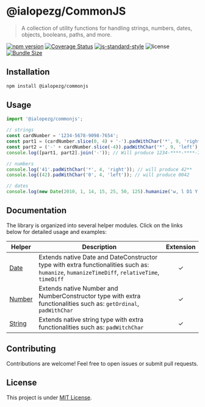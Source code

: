 # @ialopezg/CommonJS

> A collection of utility functions for handling strings, numbers, dates, objects, booleans, paths,
> and more.

[![npm version](https://img.shields.io/npm/v/@ialopezg/commonjs)](https://www.npmjs.com/package/@ialopezg/commonjs)
[![Coverage Status](https://coveralls.io/repos/github/ialopezg/CommonJS/badge.svg?branch=main)](https://coveralls.io/github/ialopezg/CommonJS?branch=main)
[![js-standard-style](https://img.shields.io/badge/code%20style-standard-brightgreen.svg)](http://standardjs.com)
![license](https://img.shields.io/npm/l/@ialopezg/commonjs)
[![Bundle Size](https://img.shields.io/bundlephobia/min/@ialopezg/commonjs)](https://bundlephobia.com/result?p=my-awesome-lib)

## Installation

```bash
npm install @ialopezg/commonjs
```

## Usage

```javascript
import '@ialopezg/commonjs';

// strings
const cardNumber = '1234-5678-9098-7654';
const part1 = (cardNumber.slice(0, 4) + '-').padWithChar('*', 9, 'right');
const part2 = ('-' + cardNumber.slice(-4)).padWithChar('*', 9, 'left');
console.log([part1, part2].join('-')); // Will produce 1234-****-****-7654

// numbers
console.log('41'.padWithChar('*', 4, 'right')); // will produce 42**
console.log((42).padWithChar('0', 4, 'left')); // will produce 0042

// dates
console.log(new Date(2010, 1, 14, 15, 25, 50, 125).humanize('w, l D1 Y, h:m2:s2 a')); // will procuce Monday, February 1st 2025, 3:30:00 pm
```

## Documentation

The library is organized into several helper modules. Click on the links below for detailed usage
and examples:

| Helper                           | Description                                                                                                                                 | Extension |
|----------------------------------|---------------------------------------------------------------------------------------------------------------------------------------------|:---------:|
| [Date](docs/helpers/date.md)     | Extends native Date and DateConstructor type with extra functionalities such as: `humanize`, `humanizeTimeDiff`, `relativeTime`, `timeDiff` |  &check;  |
| [Number](docs/helpers/number.md) | Extends native Number and NumberConstructor type with extra functionalities such as: `getOrdinal`, `padWithChar`                            |  &check;  |
| [String](docs/helpers/string.md) | Extends native string type with extra functionalities such as: `padWitchChar`                                                               |  &check;  |

## Contributing

Contributions are welcome! Feel free to open issues or submit pull requests.

## License

This project is under [MIT License](LICENSE).
